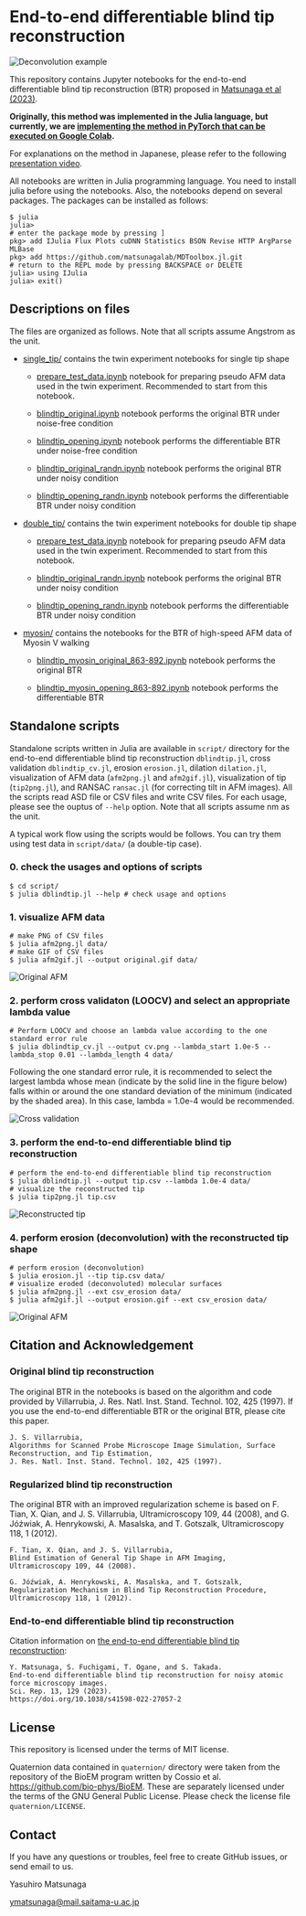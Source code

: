 # End-to-end differentiable blind tip reconstruction

![Deconvolution example](https://raw.githubusercontent.com/matsunagalab/differentiable_BTR/main/images/morphing.gif)

This repository contains Jupyter notebooks for the end-to-end differentiable blind tip reconstruction (BTR) proposed in [Matsunaga et al (2023)](https://doi.org/10.1038/s41598-022-27057-2). 

**Originally, this method was implemented in the Julia language, but currently, we are [implementing the method in PyTorch that can be executed on Google Colab](https://github.com/matsunagalab/ColabBTR).**

For explanations on the method in Japanese, please refer to the following [presentation video](https://www.youtube.com/watch?v=uFSCHjqTJSQ). 

All notebooks are written in Julia programming language. You need to install julia before using the notebooks. 
Also, the notebooks depend on several packages. The packages can be installed as follows:

```
$ julia
julia> 
# enter the package mode by pressing ]
pkg> add IJulia Flux Plots cuDNN Statistics BSON Revise HTTP ArgParse MLBase
pkg> add https://github.com/matsunagalab/MDToolbox.jl.git
# return to the REPL mode by pressing BACKSPACE or DELETE
julia> using IJulia
julia> exit()
```

## Descriptions on files

The files are organized as follows. Note that all scripts assume Angstrom as the unit. 

- [single_tip/](https://github.com/matsunagalab/differentiable_BTR/tree/main/single_tip) contains the twin experiment notebooks for single tip shape

  - [prepare_test_data.ipynb](https://github.com/matsunagalab/differentiable_BTR/blob/main/single_tip/prepare_test_data.ipynb) notebook for preparing pseudo AFM data used in the twin experiment. Recommended to start from this notebook. 

  - [blindtip_original.ipynb](https://github.com/matsunagalab/differentiable_BTR/blob/main/single_tip/blindtip_original.ipynb) notebook performs the original BTR under noise-free condition
 
  - [blindtip_opening.ipynb](https://github.com/matsunagalab/differentiable_BTR/blob/main/single_tip/blindtip_opening.ipynb) notebook performs the differentiable BTR under noise-free condition

  - [blindtip_original_randn.ipynb](https://github.com/matsunagalab/differentiable_BTR/blob/main/single_tip/blindtip_original_randn.ipynb) notebook performs the original BTR under noisy condition
 
  - [blindtip_opening_randn.ipynb](https://github.com/matsunagalab/differentiable_BTR/blob/main/single_tip/blindtip_opening_randn.ipynb) notebook performs the differentiable BTR under noisy condition

- [double_tip/](https://github.com/matsunagalab/differentiable_BTR/tree/main/double_tip) contains the twin experiment notebooks for double tip shape

  - [prepare_test_data.ipynb](https://github.com/matsunagalab/differentiable_BTR/blob/main/double_tip/prepare_test_data.ipynb) notebook for preparing pseudo AFM data used in the twin experiment. Recommended to start from this notebook. 

  - [blindtip_original_randn.ipynb](https://github.com/matsunagalab/differentiable_BTR/blob/main/double_tip/blindtip_original_randn.ipynb) notebook performs the original BTR under noisy condition
 
  - [blindtip_opening_randn.ipynb](https://github.com/matsunagalab/differentiable_BTR/blob/main/double_tip/blindtip_opening_randn.ipynb) notebook performs the differentiable BTR under noisy condition

- [myosin/](https://github.com/matsunagalab/differentiable_BTR/tree/main/myosin) contains the notebooks for the BTR of high-speed AFM data of Myosin V walking

  - [blindtip_myosin_original_863-892.ipynb](https://github.com/matsunagalab/differentiable_BTR/blob/main/myosin/blindtip_myosin_original_863-892.ipynb) notebook performs the original BTR
 
  - [blindtip_myosin_opening_863-892.ipynb](https://github.com/matsunagalab/differentiable_BTR/blob/main/myosin/blindtip_myosin_opening_863-892.ipynb) notebook performs the differentiable BTR
  
## Standalone scripts

Standalone scripts written in Julia are available in `script/` directory for the end-to-end differentiable blind tip reconstruction `dblindtip.jl`, cross validation `dblindtip_cv.jl`, erosion `erosion.jl`, dilation `dilation.jl`, visualization of AFM data (`afm2png.jl` and `afm2gif.jl`), visualization of tip (`tip2png.jl`), and RANSAC `ransac.jl` (for correcting tilt in AFM images). All the scripts read ASD file or CSV files and write CSV files. For each usage, please see the ouptus of `--help` option. Note that all scripts assume nm as the unit. 

A typical work flow using the scripts would be follows. You can try them using test data in `script/data/` (a double-tip case).

### 0. check the usages and options of scripts
```
$ cd script/
$ julia dblindtip.jl --help # check usage and options
```

### 1. visualize AFM data
```
# make PNG of CSV files
$ julia afm2png.jl data/
# make GIF of CSV files
$ julia afm2gif.jl --output original.gif data/
```

![Original AFM](https://raw.githubusercontent.com/matsunagalab/differentiable_BTR/main/script/original.gif)

### 2. perform cross validaton (LOOCV) and select an appropriate lambda value
```
# Perform LOOCV and choose an lambda value according to the one standard error rule
$ julia dblindtip_cv.jl --output cv.png --lambda_start 1.0e-5 --lambda_stop 0.01 --lambda_length 4 data/
```

Following the one standard error rule, it is recommended to select the largest lambda whose mean (indicate by the solid line in the figure below) falls within or around the one standard deviation of the minimum (indicated by the shaded area). In this case, lambda = 1.0e-4 would be recommended. 

![Cross validation](https://raw.githubusercontent.com/matsunagalab/differentiable_BTR/main/script/cv.png)

### 3. perform the end-to-end differentiable blind tip reconstruction
```
# perform the end-to-end differentiable blind tip reconstruction
$ julia dblindtip.jl --output tip.csv --lambda 1.0e-4 data/
# visualize the reconstructed tip
$ julia tip2png.jl tip.csv
```

![Reconstructed tip](https://raw.githubusercontent.com/matsunagalab/differentiable_BTR/main/script/tip.png)

### 4. perform erosion (deconvolution) with the reconstructed tip shape
```
# perform erosion (deconvolution)
$ julia erosion.jl --tip tip.csv data/
# visualize eroded (deconvoluted) molecular surfaces
$ julia afm2png.jl --ext csv_erosion data/
$ julia afm2gif.jl --output erosion.gif --ext csv_erosion data/
```

![Original AFM](https://raw.githubusercontent.com/matsunagalab/differentiable_BTR/main/script/erosion.gif)

## Citation and Acknowledgement

### Original blind tip reconstruction

The original BTR in the notebooks is based on the algorithm and code provided by Villarrubia, J. Res. Natl. Inst. Stand. Technol. 102, 425 (1997). If you use the end-to-end differentiable BTR or the original BTR, please cite this paper. 

```
J. S. Villarrubia, 
Algorithms for Scanned Probe Microscope Image Simulation, Surface Reconstruction, and Tip Estimation, 
J. Res. Natl. Inst. Stand. Technol. 102, 425 (1997).
```

### Regularized blind tip reconstruction

The original BTR with an improved regularization scheme is based on F. Tian, X. Qian, and J. S. Villarrubia, Ultramicroscopy 109, 44 (2008), and G. Jóźwiak, A. Henrykowski, A. Masalska, and T. Gotszalk, Ultramicroscopy 118, 1 (2012).

```
F. Tian, X. Qian, and J. S. Villarrubia, 
Blind Estimation of General Tip Shape in AFM Imaging, 
Ultramicroscopy 109, 44 (2008).
```

```
G. Jóźwiak, A. Henrykowski, A. Masalska, and T. Gotszalk, 
Regularization Mechanism in Blind Tip Reconstruction Procedure, 
Ultramicroscopy 118, 1 (2012).

```

### End-to-end differentiable blind tip reconstruction

Citation information on [the end-to-end differentiable blind tip reconstruction](https://doi.org/10.1038/s41598-022-27057-2):

```
Y. Matsunaga, S. Fuchigami, T. Ogane, and S. Takada. 
End-to-end differentiable blind tip reconstruction for noisy atomic force microscopy images. 
Sci. Rep. 13, 129 (2023). 
https://doi.org/10.1038/s41598-022-27057-2
```

## License

This repository is licensed under the terms of MIT license. 

Quaternion data contained in `quaternion/` directory were taken from the repository of the BioEM program written by Cossio et al. https://github.com/bio-phys/BioEM. These are separately licensed under the terms of the GNU General Public License. Please check the license file `quaternion/LICENSE`. 
 
## Contact

If you have any questions or troubles, feel free to create GitHub issues, or send email to us. 

Yasuhiro Matsunaga

ymatsunaga@mail.saitama-u.ac.jp

